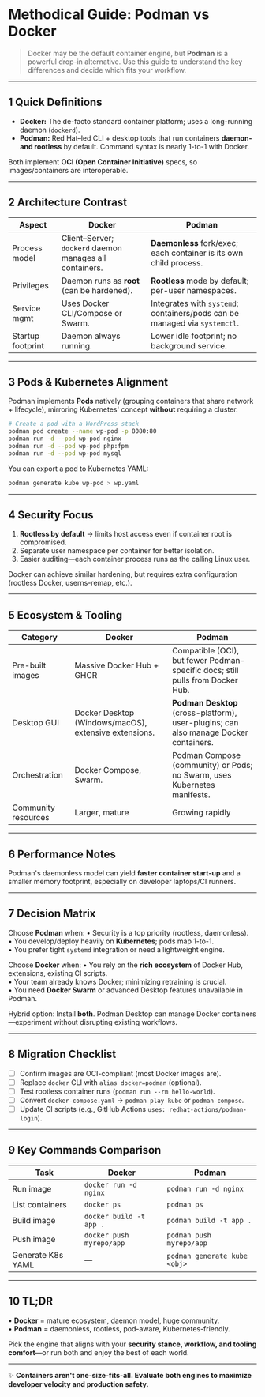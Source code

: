 # Methodical Guide: **Podman vs Docker**

> Docker may be the default container engine, but **Podman** is a powerful drop-in alternative. Use this guide to understand the key differences and decide which fits your workflow.

---

## 1  Quick Definitions

* **Docker:** The de-facto standard container platform; uses a long-running daemon (`dockerd`).
* **Podman:** Red Hat–led CLI + desktop tools that run containers **daemon- and rootless** by default. Command syntax is nearly 1-to-1 with Docker.

Both implement **OCI (Open Container Initiative)** specs, so images/containers are interoperable.

---

## 2  Architecture Contrast

| Aspect | Docker | Podman |
|--------|--------|--------|
| Process model | Client–Server; `dockerd` daemon manages all containers. | **Daemonless** fork/exec; each container is its own child process. |
| Privileges | Daemon runs as **root** (can be hardened). | **Rootless** mode by default; per-user namespaces. |
| Service mgmt | Uses Docker CLI/Compose or Swarm. | Integrates with `systemd`; containers/pods can be managed via `systemctl`. |
| Startup footprint | Daemon always running. | Lower idle footprint; no background service. |

---

## 3  Pods & Kubernetes Alignment

Podman implements **Pods** natively (grouping containers that share network + lifecycle), mirroring Kubernetes' concept **without** requiring a cluster.

```bash
# Create a pod with a WordPress stack
podman pod create --name wp-pod -p 8080:80
podman run -d --pod wp-pod nginx
podman run -d --pod wp-pod php:fpm
podman run -d --pod wp-pod mysql
```

You can export a pod to Kubernetes YAML:
```bash
podman generate kube wp-pod > wp.yaml
```

---

## 4  Security Focus

1. **Rootless by default** → limits host access even if container root is compromised.
2. Separate user namespace per container for better isolation.
3. Easier auditing—each container process runs as the calling Linux user.

Docker can achieve similar hardening, but requires extra configuration (rootless Docker, userns-remap, etc.).

---

## 5  Ecosystem & Tooling

| Category | Docker | Podman |
|----------|--------|--------|
| Pre-built images | Massive Docker Hub + GHCR | Compatible (OCI), but fewer Podman-specific docs; still pulls from Docker Hub. |
| Desktop GUI | Docker Desktop (Windows/macOS), extensive extensions. | **Podman Desktop** (cross-platform), user-plugins; can also manage Docker containers. |
| Orchestration | Docker Compose, Swarm. | Podman Compose (community) or Pods; no Swarm, uses Kubernetes manifests. |
| Community resources | Larger, mature | Growing rapidly |

---

## 6  Performance Notes

Podman's daemonless model can yield **faster container start-up** and a smaller memory footprint, especially on developer laptops/CI runners.

---

## 7  Decision Matrix

Choose **Podman** when:
• Security is a top priority (rootless, daemonless).  
• You develop/deploy heavily on **Kubernetes**; pods map 1-to-1.  
• You prefer tight `systemd` integration or need a lightweight engine.

Choose **Docker** when:
• You rely on the **rich ecosystem** of Docker Hub, extensions, existing CI scripts.  
• Your team already knows Docker; minimizing retraining is crucial.  
• You need **Docker Swarm** or advanced Desktop features unavailable in Podman.

Hybrid option: Install **both**. Podman Desktop can manage Docker containers—experiment without disrupting existing workflows.

---

## 8  Migration Checklist

- [ ] Confirm images are OCI-compliant (most Docker images are).  
- [ ] Replace `docker` CLI with `alias docker=podman` (optional).  
- [ ] Test rootless container runs (`podman run --rm hello-world`).  
- [ ] Convert `docker-compose.yaml` → `podman play kube` or `podman-compose`.  
- [ ] Update CI scripts (e.g., GitHub Actions `uses: redhat-actions/podman-login`).

---

## 9  Key Commands Comparison

| Task | Docker | Podman |
|------|--------|--------|
| Run image | `docker run -d nginx` | `podman run -d nginx` |
| List containers | `docker ps` | `podman ps` |
| Build image | `docker build -t app .` | `podman build -t app .` |
| Push image | `docker push myrepo/app` | `podman push myrepo/app` |
| Generate K8s YAML | — | `podman generate kube <obj>` |

---

## 10  TL;DR

• **Docker** = mature ecosystem, daemon model, huge community.  
• **Podman** = daemonless, rootless, pod-aware, Kubernetes-friendly.

Pick the engine that aligns with your **security stance, workflow, and tooling comfort**—or run both and enjoy the best of each world.

---

✨ **Containers aren't one-size-fits-all. Evaluate both engines to maximize developer velocity and production safety.** 
